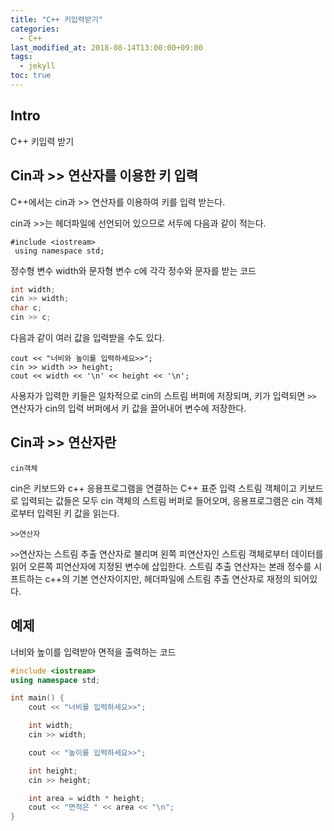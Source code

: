 ```yaml
---
title: "C++ 키입력받기"
categories: 
  - C++
last_modified_at: 2018-08-14T13:00:00+09:00
tags: 
  - jekyll
toc: true
---
```


## Intro

C++ 키입력 받기

## Cin과 >> 연산자를 이용한 키 입력

C++에서는 cin과 >> 연산자를 이용하여 키를 입력 받는다.

cin과 >>는 <iostream> 헤더파일에 선언되어 있으므로 서두에 다음과 같이 적는다.
 ```
 #include <iostream>
  using namespace std;
```
  
  
  
정수형 변수 width와 문자형 변수 c에 각각 정수와 문자를 받는 코드

```C++
int width;
cin >> width;
char c;
cin >> c;
```

다음과 같이 여러 값을 입력받을 수도 있다.

```
cout << "너비와 높이를 입력하세요>>";
cin >> width >> height;
cout << width << '\n' << height << '\n';
```

사용자가 입력한 키들은 일차적으로 cin의 스트림 버퍼에 저장되며, <enter>키가 입력되면 
`>>` 연산자가 cin의 입력 버퍼에서 키 값을 끌어내어 변수에 저장한다.

## Cin과 >> 연산자란

``cin객체``

cin은 키보드와 c++ 응용프로그램을 연결하는 C++ 표준 입력 스트림 객체이고 
키보드로 입력되는 값들은 모두 cin 객체의 스트림 버퍼로 들어오며, 응용프로그램은 cin 객체로부터 입력된 키 값을 읽는다.

``>>연산자``

`>>`연산자는 스트림 추출 연산자로 불리며 왼쪽 피연산자인 스트림 객체로부터 데이터를 읽어 오른쪽 피연산자에 지정된 변수에 삽입한다.
스트림 추출 연산자는 본래 정수를 시프트하는 c++의 기본 연산자이지만, <iostream> 헤더파일에 스트림 추출 연산자로 재정의 되어있다.



## 예제

너비와 높이를 입력받아 면적을 출력하는 코드

~~~C++
#include <iostream>
using namespace std;

int main() {
	cout << "너비를 입력하세요>>";

	int width;
	cin >> width;

	cout << "높이를 입력하세요>>";

	int height;
	cin >> height;

	int area = width * height;
	cout << "면적은 " << area << "\n";
}
~~~
